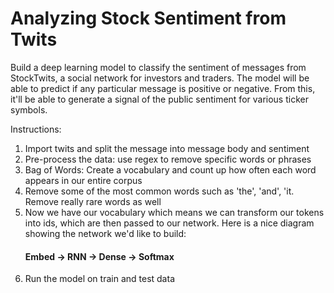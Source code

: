 # Analyzing Stock Sentiment from Twits
Build a deep learning model to classify the sentiment of messages from StockTwits, a social network for investors and traders. The model will be able to predict if any particular message is positive or negative. From this, it'll be able to generate a signal of the public sentiment for various ticker symbols.

Instructions:
1) Import twits and split the message into message body and sentiment 
2) Pre-process the data: use regex to remove specific words or phrases
3) Bag of Words: Create a vocabulary and count up how often each word appears in our entire corpus
4) Remove some of the most common words such as 'the', 'and', 'it. Remove really rare words as well 
5) Now we have our vocabulary which means we can transform our tokens into ids, which are then passed to our network. 
   Here is a nice diagram showing the network we'd like to build:
    #### Embed -> RNN -> Dense -> Softmax
6) Run the model on train and test data 
